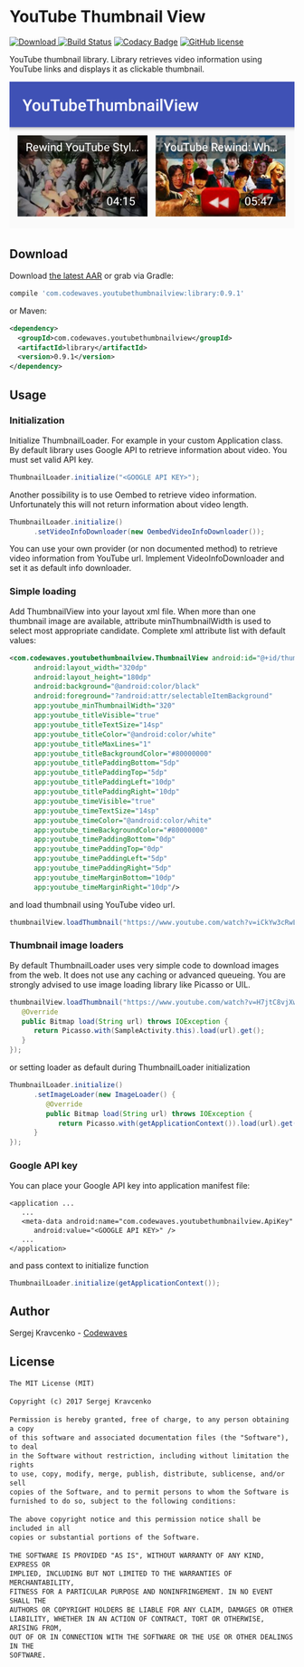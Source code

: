 # YouTube Thumbnail View

[![Download](https://api.bintray.com/packages/codewaves/maven/youtube-thumbnail-view%3Alibrary/images/download.svg) ](https://bintray.com/codewaves/maven/youtube-thumbnail-view%3Alibrary/_latestVersion)
[![Build Status](https://travis-ci.org/Codewaves/YouTube-Thumbnail-View.svg)](https://travis-ci.org/Codewaves/YouTube-Thumbnail-View)
[![Codacy Badge](https://api.codacy.com/project/badge/Grade/c0838f0b263745d3874238c60bd032ef)](https://www.codacy.com/app/Codewaves/YouTube-Thumbnail-View?utm_source=github.com&amp;utm_medium=referral&amp;utm_content=Codewaves/YouTube-Thumbnail-View&amp;utm_campaign=Badge_Grade)
[![GitHub license](https://img.shields.io/github/license/mashape/apistatus.svg)](https://github.com/Codewaves/YouTube-Thumbnail-View/blob/master/LICENSE.txt)

YouTube thumbnail library. Library retrieves video information using YouTube links and displays it
as clickable thumbnail.

![](images/sample.png)

## Download

Download [the latest AAR][1] or grab via Gradle:
```groovy
compile 'com.codewaves.youtubethumbnailview:library:0.9.1'
```
or Maven:
```xml
<dependency>
  <groupId>com.codewaves.youtubethumbnailview</groupId>
  <artifactId>library</artifactId>
  <version>0.9.1</version>
</dependency>
```

## Usage

### Initialization

Initialize ThumbnailLoader. For example in your custom Application class. By default library 
uses Google API to retrieve information about video. You must set valid API key.
``` java
ThumbnailLoader.initialize("<GOOGLE API KEY>");
```

Another possibility is to use Oembed to retrieve video information. Unfortunately this will
not return information about video length. 
``` java
ThumbnailLoader.initialize()
      .setVideoInfoDownloader(new OembedVideoInfoDownloader());
```

You can use your own provider (or non documented method) to retrieve video information from 
YouTube url. Implement VideoInfoDownloader and set it as default info downloader.

### Simple loading

Add ThumbnailView into your layout xml file. When more than one thumbnail image are available, 
attribute minThumbnailWidth is used to select most appropriate candidate. Complete xml 
attribute list with default values:

``` xml
<com.codewaves.youtubethumbnailview.ThumbnailView android:id="@+id/thumbnail"
      android:layout_width="320dp"
      android:layout_height="180dp"
      android:background="@android:color/black"
      android:foreground="?android:attr/selectableItemBackground"
      app:youtube_minThumbnailWidth="320"
      app:youtube_titleVisible="true"
      app:youtube_titleTextSize="14sp"
      app:youtube_titleColor="@android:color/white"
      app:youtube_titleMaxLines="1"
      app:youtube_titleBackgroundColor="#80000000"
      app:youtube_titlePaddingBottom="5dp"
      app:youtube_titlePaddingTop="5dp"
      app:youtube_titlePaddingLeft="10dp"
      app:youtube_titlePaddingRight="10dp"
      app:youtube_timeVisible="true"
      app:youtube_timeTextSize="14sp"
      app:youtube_timeColor="@android:color/white"
      app:youtube_timeBackgroundColor="#80000000"
      app:youtube_timePaddingBottom="0dp"
      app:youtube_timePaddingTop="0dp"
      app:youtube_timePaddingLeft="5dp"
      app:youtube_timePaddingRight="5dp"
      app:youtube_timeMarginBottom="10dp"
      app:youtube_timeMarginRight="10dp"/>
```

and load thumbnail using YouTube video url.

``` java
thumbnailView.loadThumbnail("https://www.youtube.com/watch?v=iCkYw3cRwLo");
```

### Thumbnail image loaders

By default ThumbnailLoader uses very simple code to download images from the web. It
does not use any caching or advanced queueing. You are strongly advised to use image loading
library like Picasso or UIL.

``` java
thumbnailView.loadThumbnail("https://www.youtube.com/watch?v=H7jtC8vjXw8", new ImageLoader() {
   @Override
   public Bitmap load(String url) throws IOException {
      return Picasso.with(SampleActivity.this).load(url).get();
   }
});
```

or setting loader as default during ThumbnailLoader initialization

``` java
ThumbnailLoader.initialize()
      .setImageLoader(new ImageLoader() {
         @Override
         public Bitmap load(String url) throws IOException {
            return Picasso.with(getApplicationContext()).load(url).get();
      }
});
```

### Google API key

You can place your Google API key into application manifest file:

```
<application ...
   ...
   <meta-data android:name="com.codewaves.youtubethumbnailview.ApiKey"
      android:value="<GOOGLE API KEY>" />
   ...
</application>
```

and pass context to initialize function

``` java
ThumbnailLoader.initialize(getApplicationContext());
```

## Author

Sergej Kravcenko - [Codewaves][2]


## License

    The MIT License (MIT)

    Copyright (c) 2017 Sergej Kravcenko

    Permission is hereby granted, free of charge, to any person obtaining a copy
    of this software and associated documentation files (the "Software"), to deal
    in the Software without restriction, including without limitation the rights
    to use, copy, modify, merge, publish, distribute, sublicense, and/or sell
    copies of the Software, and to permit persons to whom the Software is
    furnished to do so, subject to the following conditions:

    The above copyright notice and this permission notice shall be included in all
    copies or substantial portions of the Software.

    THE SOFTWARE IS PROVIDED "AS IS", WITHOUT WARRANTY OF ANY KIND, EXPRESS OR
    IMPLIED, INCLUDING BUT NOT LIMITED TO THE WARRANTIES OF MERCHANTABILITY,
    FITNESS FOR A PARTICULAR PURPOSE AND NONINFRINGEMENT. IN NO EVENT SHALL THE
    AUTHORS OR COPYRIGHT HOLDERS BE LIABLE FOR ANY CLAIM, DAMAGES OR OTHER
    LIABILITY, WHETHER IN AN ACTION OF CONTRACT, TORT OR OTHERWISE, ARISING FROM,
    OUT OF OR IN CONNECTION WITH THE SOFTWARE OR THE USE OR OTHER DEALINGS IN THE
    SOFTWARE.

 [1]: https://bintray.com/codewaves/maven/youtube-thumbnail-view/_latestVersion
 [2]: http://www.codewaves.com
